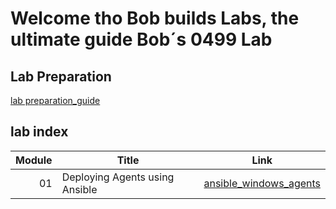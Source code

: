 # Welcome tho Bob builds Labs, the ultimate guide Bob´s 0499 Lab


## Lab Preparation
[lab preparation_guide](./00_prepare.md)


## lab index
Module | Title | Link
------:|---------------------|---
01| Deploying Agents using Ansible | [ansible_windows_agents](./01_ansible_windows_agents.md)
